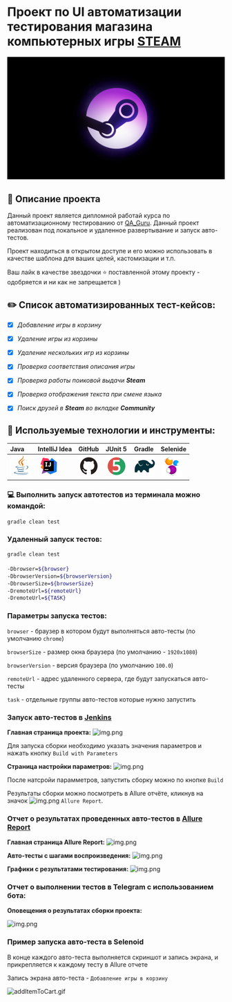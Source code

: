 # Проект по UI автоматизации тестирования магазина компьютерных игры [STEAM](https://store.steampowered.com/) 




![UUZEtqRIObvUmrG3_noHRg.jpeg](picturies%2FUUZEtqRIObvUmrG3_noHRg.jpeg)



## 📝 Описание проекта 
Данный проект является дипломной работай курса по автоматизационному тестированию от [QA_Guru](https://qa.guru/?utm_source=yandex&utm_medium=cpc&utm_campaign=Search%2FBrand&utm_content=type1.1.premium.13541539116.desktop...none.search.Смоленск&utm_term=qa%20guru&yclid=11201726552105025535). 
Данный проект реализован под локальное и удаленное развертывание и запуск авто-тестов. 

Проект находиться в открытом доступе и его  можно использовать в качестве шаблона для ваших целей, кастомизации и т.п.

Ваш лайк в качестве звездочки ⭐️ поставленной этому проекту - одобряется и ни как не запрещается ) 



##  ✏️ Список автоматизированных тест-кейсов:
- [x] _Добавление игры в  корзину_
- [x] _Удаление игры из корзины_ 
- [x] _Удаление нескольких игр из корзины_
- [x] _Проверка соответствия описания игры_  
- [x] _Проверка работы поиковой выдачи _**Steam**__
- [x] _Проверка отображения текста при смене языка_ 
- [x] _Поиск друзей в _**Steam**_ во вкладке **Community**_



## 🧰 Используемые технологии и инструменты:
| Java                                                                                                    | IntelliJ Idea                                                                                                                | GitHub                                                                                                    | JUnit 5                                                                                                          | Gradle                                                                                                    | Selenide                                                                                                        |
|:--------------------------------------------------------------------------------------------------------|------------------------------------------------------------------------------------------------------------------------------|-----------------------------------------------------------------------------------------------------------|------------------------------------------------------------------------------------------------------------------|-----------------------------------------------------------------------------------------------------------|-----------------------------------------------------------------------------------------------------------------|
| <a href="https://www.java.com/"><img alt="Java" height="50" src="picturies/Java.svg" width="50"/></a> | <a id ="tech" href="https://www.jetbrains.com/idea/"><img alt="IDEA" height="50" src="picturies/Idea.svg" width="50"/></a> | <a href="https://github.com/"><img alt="Github" height="50" src="picturies/GitHub.svg" width="50"/></a> | <a href="https://junit.org/junit5/"><img alt="JUnit 5" height="50" src="picturies/Junit5.svg" width="50"/></a> | <a href="https://gradle.org/"><img alt="Gradle" height="50" src="picturies/Gradle.svg" width="50"/></a> | <a href="https://selenide.org/"><img alt="Selenide" height="50" src="picturies/Selenide.svg" width="50"/></a> | 


###  💻 Выполнить запуск автотестов из терминала можно командой:  

`gradle clean test`

### Удаленный запуск тестов:

```bash
gradle clean test

-Dbrowser=${browser}
-DbrowserVersion=${browserVersion}
-DbrowserSize=${browserSize}
-DremoteUrl=${remoteUrl}
-DremoteUrl=${TASK}
```

### Параметры запуска тестов:
```browser``` - браузер в котором будут выполняться авто-тесты (по умолчанию ```chrome```)

```browserSize``` - размер окна браузера (по умолчанию - ```1920x1080```)

```browserVersion``` - версия браузера (по умолчанию ```100.0```)

```remoteUrl``` - адрес удаленного сервера, где будут запускаться авто-тесты

```task``` - отдельные группы авто-тестов которые нужно запустить

### Запуск авто-тестов в [Jenkins](https://jenkins.autotests.cloud/job/C27-mateenkov-General-UI/)
**Главная страница проекта:**
![img.png](picturies/GenJenkins.png)

Для запуска сборки необходимо указать значения параметров и нажать кнопку ```Build with Parameters```

**Страница настройки параметров:**
![img.png](picturies/JenkinsParametersPage.png)

После натсройи парамметров, запустить сборку можно по кнопке ```Build```

Результаты сборки можно посмотреть в Allure отчёте, кликнув на значок ![img.png](picturies/iconAllure.png) ```Allure Report```.

### Отчет о результатах проведенных авто-тестов в [Allure Report](https://jenkins.autotests.cloud/job/C27-mateenkov-General-UI/7/allure/)

**Главная страница Allure Report:**
![img.png](picturies/genPageAllureReport.png)

**Авто-тесты с шагами воспроизведения:**
![img.png](picturies/tests.png)

**Графики с результатами тестирования:**
![img.png](picturies/graphic.png)

### Отчет о выполнении тестов в Telegram с использованием бота:
**Оповещения о результатах сборки проекта:**

![img.png](picturies/telegram.png)

### Пример запуска авто-теста в Selenoid

В конце каждого авто-теста выполняется скриншот и запись экрана, и прикрепляется к каждому тесту в Allure  отчете 

Запись экрана авто-теста - ```Добавление игры в корзину``` 

![addItemToCart.gif](video%2FaddItemToCart.gif)
